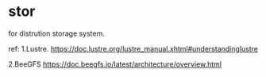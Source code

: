 # stor
for distrution storage system.

ref:
1.Lustre.
https://doc.lustre.org/lustre_manual.xhtml#understandinglustre

2.BeeGFS
https://doc.beegfs.io/latest/architecture/overview.html

